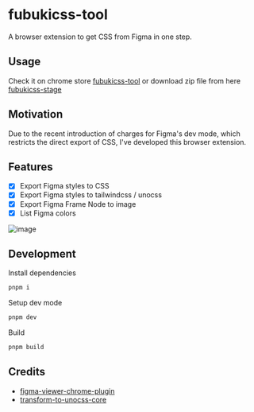 # fubukicss-tool

A browser extension to get CSS from Figma in one step.

## Usage

Check it on chrome store [fubukicss-tool](https://chrome.google.com/webstore/detail/behnfolmiinfhphfdolomedncdnogcim)
or download zip file from here [fubukicss-stage](https://fubukicss.zouhangoo7241.workers.dev/)

## Motivation

Due to the recent introduction of charges for Figma's dev mode, which restricts the direct export of CSS, I've developed this browser extension.

## Features

- [x] Export Figma styles to CSS
- [x] Export Figma styles to tailwindcss / unocss
- [x] Export Figma Frame Node to image
- [x] List Figma colors

![image](https://pbs.twimg.com/media/GHtXze9aAAAZr1I?format=png&name=900x900)

## Development

Install dependencies
```bash
pnpm i
```

Setup dev mode
```bash
pnpm dev
```

Build
```bash
pnpm build
```

## Credits

- [figma-viewer-chrome-plugin](https://github.com/leadream/figma-viewer-chrome-plugin)
- [transform-to-unocss-core](https://github.com/Simon-He95/transform-to-unocss-core)
